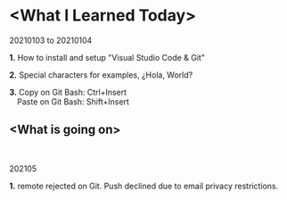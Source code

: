<p><h1>&lt;What I Learned Today&gt;</h1></p>
<p>20210103 to 20210104</p>
<p><b>1.</b> How to install and setup &quot;Visual Studio Code &amp; Git&quot;</p>
<p><b>2.</b> Special characters for examples&#44; &#191;Hola, World&#63;</p>
<p><b>3.</b> Copy on Git Bash&#58; Ctrl&#43;Insert<br>
&ensp;&ensp;Paste on Git Bash&#58; Shift&#43;Insert</p>
<p><h2>&lt;What is going on&gt;</h2></p>
<br />
<p>202105</p>
<b>1.</b> remote rejected on Git. Push declined due to email privacy restrictions.
